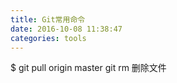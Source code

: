 ```yaml
---
title: Git常用命令
date: 2016-10-08 11:38:47
categories: tools
---
```

$ git pull origin master
git rm 删除文件